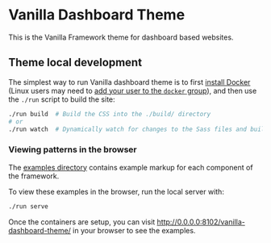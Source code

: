 # Vanilla Dashboard Theme

This is the Vanilla Framework theme for dashboard based websites.

## Theme local development

The simplest way to run Vanilla dashboard theme is to first [install Docker](https://docs.docker.com/engine/installation/) (Linux users may need to [add your user to the `docker` group](https://docs.docker.com/engine/installation/linux/linux-postinstall/)), and then use the `./run` script to build the site:

``` bash
./run build  # Build the CSS into the ./build/ directory
# or
./run watch  # Dynamically watch for changes to the Sass files and build automatically
```

### Viewing patterns in the browser

The [examples directory](https://github.com/vanilla-framework/vanilla-dashboard-theme/tree/develop/examples) contains example markup for each component of the framework.

To view these examples in the browser, run the local server with:

``` bash
./run serve
```

Once the containers are setup, you can visit <http://0.0.0.0:8102/vanilla-dashboard-theme/> in your browser to see the examples.
